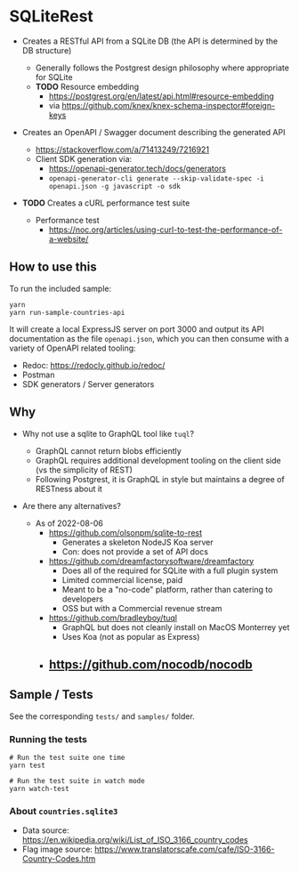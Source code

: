 # SQLiteRest

- Creates a RESTful API from a SQLite DB (the API is determined by the DB structure)
    - Generally follows the Postgrest design philosophy where appropriate for SQLite
    - **TODO** Resource embedding 
        - https://postgrest.org/en/latest/api.html#resource-embedding
        - via https://github.com/knex/knex-schema-inspector#foreign-keys

- Creates an OpenAPI / Swagger document describing the generated API
    - https://stackoverflow.com/a/71413249/7216921
    - Client SDK generation via:
        - https://openapi-generator.tech/docs/generators
        - `openapi-generator-cli generate --skip-validate-spec -i openapi.json -g javascript -o sdk`

- **TODO** Creates a cURL performance test suite
    - Performance test
        - https://noc.org/articles/using-curl-to-test-the-performance-of-a-website/

## How to use this

To run the included sample:

```
yarn
yarn run-sample-countries-api
```

It will create a local ExpressJS server on port 3000 and output its API documentation as the file `openapi.json`, which you can then consume with a variety of OpenAPI related tooling:

- Redoc: https://redocly.github.io/redoc/
- Postman
- SDK generators / Server generators

## Why

- Why not use a sqlite to GraphQL tool like `tuql`?
    - GraphQL cannot return blobs efficiently
    - GraphQL requires additional development tooling on the client side (vs the simplicity of REST)
    - Following Postgrest, it is GraphQL in style but maintains a degree of RESTness about it

- Are there any alternatives?
    - As of 2022-08-06
        - https://github.com/olsonpm/sqlite-to-rest
            - Generates a skeleton NodeJS Koa server
            - Con: does not provide a set of API docs
        - https://github.com/dreamfactorysoftware/dreamfactory
            - Does all of the required for SQLite with a full plugin system
            - Limited commercial license, paid
            - Meant to be a "no-code" platform, rather than catering to developers
            - OSS but with a Commercial revenue stream
        - https://github.com/bradleyboy/tuql
            - GraphQL but does not cleanly install on MacOS Monterrey yet
            - Uses Koa (not as popular as Express)
        - https://github.com/nocodb/nocodb
            - 

## Sample / Tests

See the corresponding `tests/` and `samples/` folder.

### Running the tests

```
# Run the test suite one time
yarn test

# Run the test suite in watch mode
yarn watch-test
```

### About `countries.sqlite3`

- Data source: https://en.wikipedia.org/wiki/List_of_ISO_3166_country_codes
- Flag image source: https://www.translatorscafe.com/cafe/ISO-3166-Country-Codes.htm
